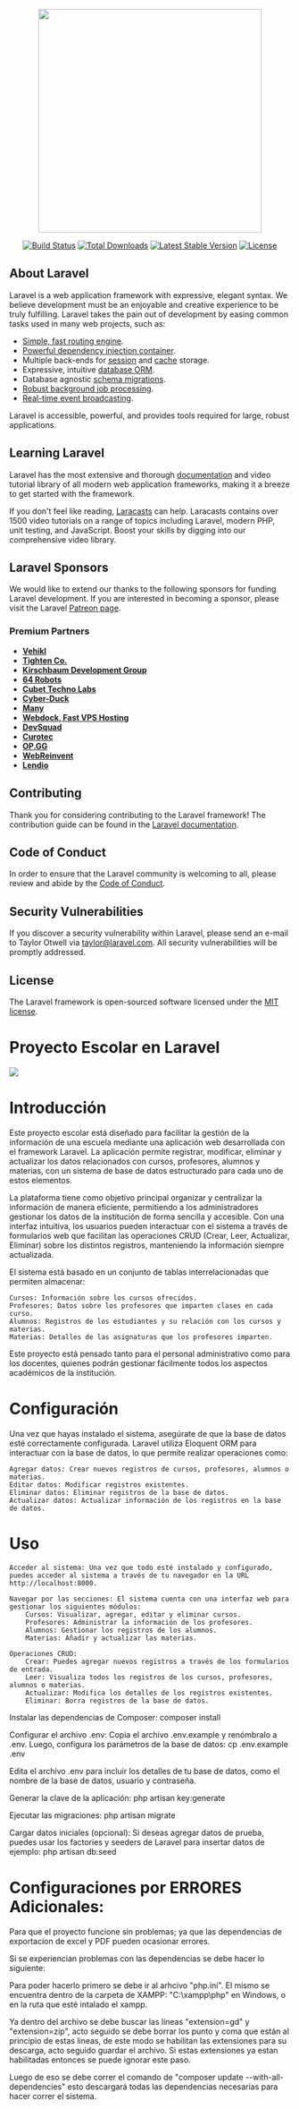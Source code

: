 <p align="center"><a href="https://laravel.com" target="_blank"><img src="https://raw.githubusercontent.com/laravel/art/master/logo-lockup/5%20SVG/2%20CMYK/1%20Full%20Color/laravel-logolockup-cmyk-red.svg" width="400"></a></p>

<p align="center">
<a href="https://travis-ci.org/laravel/framework"><img src="https://travis-ci.org/laravel/framework.svg" alt="Build Status"></a>
<a href="https://packagist.org/packages/laravel/framework"><img src="https://img.shields.io/packagist/dt/laravel/framework" alt="Total Downloads"></a>
<a href="https://packagist.org/packages/laravel/framework"><img src="https://img.shields.io/packagist/v/laravel/framework" alt="Latest Stable Version"></a>
<a href="https://packagist.org/packages/laravel/framework"><img src="https://img.shields.io/packagist/l/laravel/framework" alt="License"></a>
</p>

## About Laravel

Laravel is a web application framework with expressive, elegant syntax. We believe development must be an enjoyable and creative experience to be truly fulfilling. Laravel takes the pain out of development by easing common tasks used in many web projects, such as:

- [Simple, fast routing engine](https://laravel.com/docs/routing).
- [Powerful dependency injection container](https://laravel.com/docs/container).
- Multiple back-ends for [session](https://laravel.com/docs/session) and [cache](https://laravel.com/docs/cache) storage.
- Expressive, intuitive [database ORM](https://laravel.com/docs/eloquent).
- Database agnostic [schema migrations](https://laravel.com/docs/migrations).
- [Robust background job processing](https://laravel.com/docs/queues).
- [Real-time event broadcasting](https://laravel.com/docs/broadcasting).

Laravel is accessible, powerful, and provides tools required for large, robust applications.

## Learning Laravel

Laravel has the most extensive and thorough [documentation](https://laravel.com/docs) and video tutorial library of all modern web application frameworks, making it a breeze to get started with the framework.

If you don't feel like reading, [Laracasts](https://laracasts.com) can help. Laracasts contains over 1500 video tutorials on a range of topics including Laravel, modern PHP, unit testing, and JavaScript. Boost your skills by digging into our comprehensive video library.

## Laravel Sponsors

We would like to extend our thanks to the following sponsors for funding Laravel development. If you are interested in becoming a sponsor, please visit the Laravel [Patreon page](https://patreon.com/taylorotwell).

### Premium Partners

- **[Vehikl](https://vehikl.com/)**
- **[Tighten Co.](https://tighten.co)**
- **[Kirschbaum Development Group](https://kirschbaumdevelopment.com)**
- **[64 Robots](https://64robots.com)**
- **[Cubet Techno Labs](https://cubettech.com)**
- **[Cyber-Duck](https://cyber-duck.co.uk)**
- **[Many](https://www.many.co.uk)**
- **[Webdock, Fast VPS Hosting](https://www.webdock.io/en)**
- **[DevSquad](https://devsquad.com)**
- **[Curotec](https://www.curotec.com/services/technologies/laravel/)**
- **[OP.GG](https://op.gg)**
- **[WebReinvent](https://webreinvent.com/?utm_source=laravel&utm_medium=github&utm_campaign=patreon-sponsors)**
- **[Lendio](https://lendio.com)**

## Contributing

Thank you for considering contributing to the Laravel framework! The contribution guide can be found in the [Laravel documentation](https://laravel.com/docs/contributions).

## Code of Conduct

In order to ensure that the Laravel community is welcoming to all, please review and abide by the [Code of Conduct](https://laravel.com/docs/contributions#code-of-conduct).

## Security Vulnerabilities

If you discover a security vulnerability within Laravel, please send an e-mail to Taylor Otwell via [taylor@laravel.com](mailto:taylor@laravel.com). All security vulnerabilities will be promptly addressed.

## License

The Laravel framework is open-sourced software licensed under the [MIT license](https://opensource.org/licenses/MIT).

# Proyecto Escolar en Laravel

![](https://th.bing.com/th/id/OIP.LL222BTPq5cqoh4QSakTvAHaE8?w=263&h=180&c=7&r=0&o=5&dpr=2.4&pid=1.7)


# Introducción

Este proyecto escolar está diseñado para facilitar la gestión de la información de una escuela mediante una aplicación web desarrollada con el framework Laravel. 
La aplicación permite registrar, modificar, eliminar y actualizar los datos relacionados con cursos, profesores, alumnos y materias, con un sistema de base de datos estructurado para cada uno de estos elementos.

La plataforma tiene como objetivo principal organizar y centralizar la información de manera eficiente, permitiendo a los administradores gestionar los datos de la institución de forma sencilla y accesible. 
Con una interfaz intuitiva, los usuarios pueden interactuar con el sistema a través de formularios web que facilitan las operaciones CRUD (Crear, Leer, Actualizar, Eliminar) sobre los distintos registros, manteniendo la información siempre actualizada.

El sistema está basado en un conjunto de tablas interrelacionadas que permiten almacenar:

    Cursos: Información sobre los cursos ofrecidos.
    Profesores: Datos sobre los profesores que imparten clases en cada curso.
    Alumnos: Registros de los estudiantes y su relación con los cursos y materias.
    Materias: Detalles de las asignaturas que los profesores imparten.

Este proyecto está pensado tanto para el personal administrativo como para los docentes, quienes podrán gestionar fácilmente todos los aspectos académicos de la institución.

# Configuración

Una vez que hayas instalado el sistema, asegúrate de que la base de datos esté correctamente configurada. Laravel utiliza Eloquent ORM para interactuar con la base de datos, lo que permite realizar operaciones como:

    Agregar datos: Crear nuevos registros de cursos, profesores, alumnos o materias.
    Editar datos: Modificar registros existentes.
    Eliminar datos: Eliminar registros de la base de datos.
    Actualizar datos: Actualizar información de los registros en la base de datos.

# Uso

    Acceder al sistema: Una vez que todo esté instalado y configurado, puedes acceder al sistema a través de tu navegador en la URL http://localhost:8000.

    Navegar por las secciones: El sistema cuenta con una interfaz web para gestionar los siguientes módulos:
        Cursos: Visualizar, agregar, editar y eliminar cursos.
        Profesores: Administrar la información de los profesores.
        Alumnos: Gestionar los registros de los alumnos.
        Materias: Añadir y actualizar las materias.

    Operaciones CRUD:
        Crear: Puedes agregar nuevos registros a través de los formularios de entrada.
        Leer: Visualiza todos los registros de los cursos, profesores, alumnos o materias.
        Actualizar: Modifica los detalles de los registros existentes.
        Eliminar: Borra registros de la base de datos.

   Instalar las dependencias de Composer:
composer install

Configurar el archivo .env: Copia el archivo .env.example y renómbralo a .env. Luego, configura los parámetros de la base de datos:
cp .env.example .env

Edita el archivo .env para incluir los detalles de tu base de datos, como el nombre de la base de datos, usuario y contraseña.

Generar la clave de la aplicación:
php artisan key:generate

Ejecutar las migraciones:
php artisan migrate

Cargar datos iniciales (opcional): Si deseas agregar datos de prueba, puedes usar los factories y seeders de Laravel para insertar datos de ejemplo:
php artisan db:seed


# Configuraciones por ERRORES Adicionales:
Para que el proyecto funcione sin problemas; ya que las dependencias de exportacion
de excel y PDF pueden ocasionar errores. 

Si se experiencian problemas con las dependencias se debe hacer lo siguiente:

Para poder hacerlo primero se debe ir al arhcivo "php.ini". El mismo se encuentra dentro
de la carpeta de XAMPP: "C:\xampp\php" en Windows, o en la ruta que esté intalado el xampp.

Ya dentro del archivo se debe buscar las lineas "extension=gd" y "extension=zip", acto seguido se debe borrar los punto y coma que están al principio de estas lineas, de este modo se habilitan las extensiones para su descarga, acto seguido guardar el archivo. Si estas extensiones ya estan habilitadas entonces se puede ignorar este paso.

Luego de eso se debe correr el comando de "composer update --with-all-dependencies"
esto descargará todas las dependencias necesarias para hacer correr el sistema.